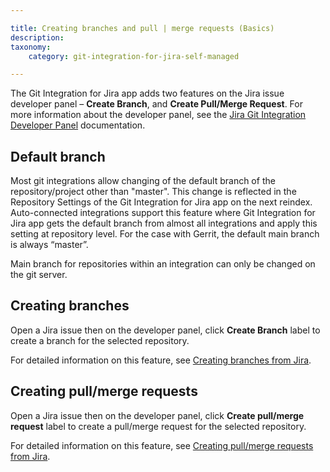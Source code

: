 ```yaml
---

title: Creating branches and pull | merge requests (Basics)
description:
taxonomy:
    category: git-integration-for-jira-self-managed

---
```

The Git Integration for Jira app adds two features on the Jira issue developer panel – **Create Branch**, and **Create Pull/Merge Request**. For more information about the developer panel, see the [Jira Git Integration Developer Panel](/wiki/spaces/GIJDC/pages/1930399012/Jira+Git+integration+development+panel) documentation.

## Default branch

Most git integrations allow changing of the default branch of the repository/project other than "master". This change is reflected in the  Repository Settings of the Git Integration for Jira app on the next reindex. Auto-connected integrations support this feature where Git Integration for Jira app gets the default branch from almost all integrations and apply this setting at repository level. For the case with Gerrit, the default main branch is always “master”.

Main branch for repositories within an integration can only be changed on the git server.

## Creating branches

Open a Jira issue then on the developer panel, click **Create Branch** label to create a branch for the selected repository.

For detailed information on this feature, see [Creating branches from Jira](/git-integration-for-jira-self-managed/Creating-branches).

## Creating pull/merge requests

Open a Jira issue then on the developer panel, click **Create pull/merge request** label to create a pull/merge request for the selected repository.

For detailed information on this feature, see [Creating pull/merge requests from Jira](/wiki/spaces/GIJDC/pages/1932460359).

